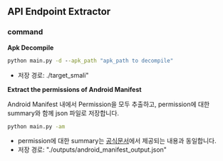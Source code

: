 ## API Endpoint Extractor

### command

**Apk Decompile**

```cmd
python main.py -d --apk_path "apk_path to decompile"
```

- 저장 경로: ./target_smali"



**Extract the permissions of Android Manifest**

Android Manifest 내에서 Permission을 모두 추출하고, permission에 대한 summary와 함께 json 파일로 저장합니다.

```cmd
python main.py -am
```

- permission에 대한 summary는 [공식문서](https://developer.android.com/reference/android/Manifest.permission)에서 제공되는 내용과 동일합니다. 
- 저장 경로: "./outputs/android_manifest_output.json"




